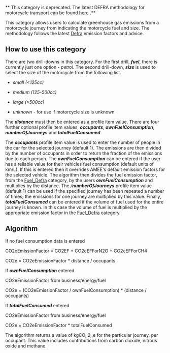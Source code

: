 ** This category is deprecated. The latest DEFRA methodology for
motorcycle transport can be found
[here](DEFRA_road_transport_methodology_by_vehicle_size) .**

This category allows users to calculate greenhouse gas emissions from a
motorcycle journey from indicating the motorcycle fuel and size. The
methodology follows the latest
[Defra](http://www.defra.gov.uk/environment/business/reporting/conversion-factors.htm)
emission factors and advice.

## How to use this category

There are two drill-downs in this category. For the first drill,
***fuel***, there is currently just one option - *petrol*. The second
drill-down, ***size*** is used to select the size of the motorcycle from
the following list.

  - *small (\<125cc)*

<!-- end list -->

  - *medium (125-500cc)*

<!-- end list -->

  - *large (\>500cc)*

<!-- end list -->

  - *unknown* - for use if motorcycle size is unknown

The ***distance*** must then be entered as a profile item value. There
are four further optional profile item values, ***occupants***,
***ownFuelConsumption***, ***numberOfJourneys*** and
***totalFuelConsumed***.

The ***occupants*** profile item value is used to enter the number of
people in the car for the selected journey (default 1). The emissions
are then divided by the number of occupants in order to return the
fraction of the emissions due to each person. The
***ownFuelConsumption*** can be entered if the user has a reliable value
for their vehicles fuel consumption (default units of km/L). If this is
entered then it overrides AMEE's default emission factors for the
selected vehicle. The algorithm then divides the fuel emission factor,
from the [Fuel\_Defra](Fuel_Defra) category, by the users
***ownFuelConsumption*** and multiplies by the distance. The
*/**numberOfJourneys*** profile item value (default 1) can be used if
the specified journey has been repeated a number of times; the emissions
for one journey are multiplied by this value. Finally,
***totalFuelConsumed*** can be entered if the volume of fuel used for
the entire journey is known. In this case the volume of fuel is
multiplied by the appropriate emission factor in the
[Fuel\_Defra](Fuel_Defra) category.

## Algorithm

If no fuel consumption data is entered

CO2eEmissionFactor = CO2EF + CO2eEFForN2O + CO2eEFForCH4

CO2e = CO2eEmissionFactor \* distance / occupants

If ***ownFuelConsumption*** entered

CO2eEmissionFactor from business/energy/fuel

CO2e = (CO2eEmissionFactor / ownFuelConsumption) \* (distance /
occupants)

If ***totalFuelConsumed*** entered

CO2eEmissionFactor from business/energy/fuel

CO2e = CO2eEmissionFactor \* totalFuelConsumed

The algorithm returns a value of kgCO,,2,,e for the particular journey,
per occupant. This value includes contributions from carbon dioxide,
nitrous oxide and methane.
